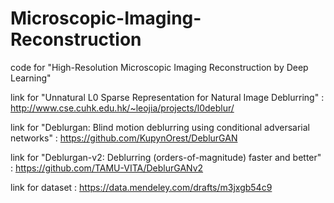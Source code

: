 # Microscopic-Imaging-Reconstruction
code for "High-Resolution Microscopic Imaging Reconstruction by Deep Learning"

link for "Unnatural L0 Sparse Representation for Natural Image Deblurring" :
http://www.cse.cuhk.edu.hk/~leojia/projects/l0deblur/

link for "Deblurgan: Blind motion deblurring using conditional adversarial networks" :
https://github.com/KupynOrest/DeblurGAN

link for "Deblurgan-v2: Deblurring (orders-of-magnitude) faster and better" :
https://github.com/TAMU-VITA/DeblurGANv2

link for dataset :
https://data.mendeley.com/drafts/m3jxgb54c9
